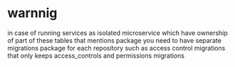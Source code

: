 # warnnig 

in case of running services as isolated microservice which have ownership of part of these tables that mentions package
you need to have separate migrations package for each repository such as access control migrations that only keeps
access_controls and permissions migrations  